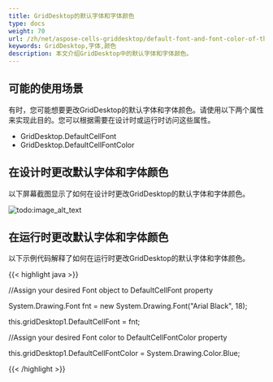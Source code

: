```yaml
---
title: GridDesktop的默认字体和字体颜色
type: docs
weight: 70
url: /zh/net/aspose-cells-griddesktop/default-font-and-font-color-of-the-griddesktop/
keywords: GridDesktop,字体,颜色
description: 本文介绍GridDesktop中的默认字体和字体颜色。
---
```


## **可能的使用场景**
有时，您可能想要更改GridDesktop的默认字体和字体颜色。请使用以下两个属性来实现此目的。您可以根据需要在设计时或运行时访问这些属性。

- GridDesktop.DefaultCellFont
- GridDesktop.DefaultCellFontColor
## **在设计时更改默认字体和字体颜色**
以下屏幕截图显示了如何在设计时更改GridDesktop的默认字体和字体颜色。

![todo:image_alt_text](default-font-and-font-color-of-the-griddesktop_1.png)
## **在运行时更改默认字体和字体颜色**
以下示例代码解释了如何在运行时更改GridDesktop的默认字体和字体颜色。

{{< highlight java >}}

 //Assign your desired Font object to DefaultCellFont property

System.Drawing.Font fnt = new System.Drawing.Font("Arial Black", 18);

this.gridDesktop1.DefaultCellFont = fnt;

//Assign your desired Font color to DefaultCellFontColor property

this.gridDesktop1.DefaultCellFontColor = System.Drawing.Color.Blue;

{{< /highlight >}}
